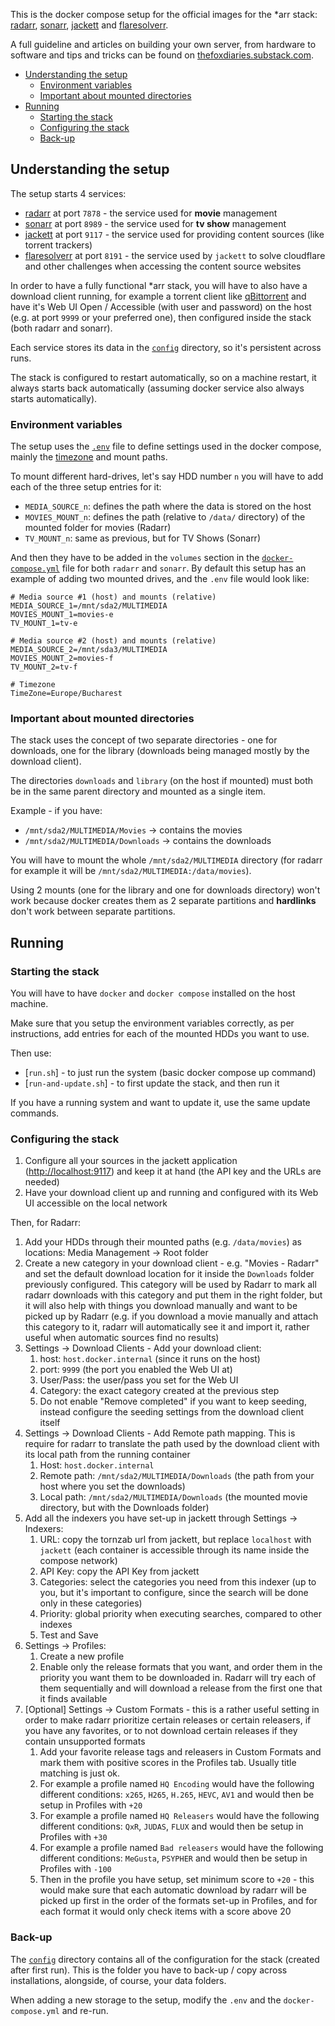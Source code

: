 This is the docker compose setup for the official images for the *arr stack: [radarr](https://github.com/Radarr/Radarr), [sonarr](https://github.com/Sonarr/Sonarr), [jackett](https://github.com/Jackett/Jackett) and [flaresolverr](https://github.com/FlareSolverr/FlareSolverr).

A full guideline and articles on building your own server, from hardware to software and tips and tricks can be found on [thefoxdiaries.substack.com](https://thefoxdiaries.substack.com).

- [Understanding the setup](#understanding-the-setup)
  - [Environment variables](#environment-variables)
  - [Important about mounted directories](#important-about-mounted-directories)
- [Running](#running)
  - [Starting the stack](#starting-the-stack)
  - [Configuring the stack](#configuring-the-stack)
  - [Back-up](#back-up)


## Understanding the setup

The setup starts 4 services:
- [radarr](https://github.com/Radarr/Radarr) at port `7878` - the service used for **movie** management
- [sonarr](https://github.com/Sonarr/Sonarr) at port `8989` - the service used for **tv show** management
- [jackett](https://github.com/Jackett/Jackett) at port `9117` - the service used for providing content sources (like torrent trackers)
- [flaresolverr](https://github.com/FlareSolverr/FlareSolverr) at port `8191` - the service used by `jackett` to solve cloudflare and other challenges when accessing the content source websites

In order to have a fully functional *arr stack, you will have to also have a download client running, for example a torrent client like [qBittorrent](https://www.qbittorrent.org) and have it's Web UI Open / Accessible (with user and password) on the host (e.g. at port `9999` or your preferred one), then configured inside the stack (both radarr and sonarr).

Each service stores its data in the [`config`](config) directory, so it's persistent across runs. 

The stack is configured to restart automatically, so on a machine restart, it always starts back automatically (assuming docker service also always starts automatically).

### Environment variables

The setup uses the [`.env`](env) file to define settings used in the docker compose, mainly the [timezone](https://timezonedb.com/time-zones) and mount paths.

To mount different hard-drives, let's say HDD number `n` you will have to add each of the three setup entries for it:
- `MEDIA_SOURCE_n`: defines the path where the data is stored on the host
- `MOVIES_MOUNT_n`: defines the path (relative to `/data/` directory) of the mounted folder for movies (Radarr)
- `TV_MOUNT_n`: same as previous, but for TV Shows (Sonarr)

And then they have to be added in the `volumes` section in the [`docker-compose.yml`](docker-compose.yml) file for both `radarr` and `sonarr`. By default this setup has an example of adding two mounted drives, and the `.env` file would look like:

```
# Media source #1 (host) and mounts (relative)
MEDIA_SOURCE_1=/mnt/sda2/MULTIMEDIA
MOVIES_MOUNT_1=movies-e
TV_MOUNT_1=tv-e

# Media source #2 (host) and mounts (relative)
MEDIA_SOURCE_2=/mnt/sda3/MULTIMEDIA
MOVIES_MOUNT_2=movies-f
TV_MOUNT_2=tv-f

# Timezone
TimeZone=Europe/Bucharest
```

### Important about mounted directories

The stack uses the concept of two separate directories - one for downloads, one for the library (downloads being managed mostly by the download client). 

The directories `downloads` and `library` (on the host if mounted) must both be in the same parent directory and mounted as a single item.

Example - if you have:
- `/mnt/sda2/MULTIMEDIA/Movies` -> contains the movies
- `/mnt/sda2/MULTIMEDIA/Downloads` -> contains the downloads

You will have to mount the whole `/mnt/sda2/MULTIMEDIA` directory (for radarr for example it will be `/mnt/sda2/MULTIMEDIA:/data/movies`).

Using 2 mounts (one for the library and one for downloads directory) won't work because docker creates them as 2 separate partitions and **hardlinks** don't work between separate partitions.


## Running

### Starting the stack

You will have to have `docker` and `docker compose` installed on the host machine.

Make sure that you setup the environment variables correctly, as per instructions, add entries for each of the mounted HDDs you want to use.

Then use:
- [`run.sh`] - to just run the system (basic docker compose up command)
- [`run-and-update.sh`] - to first update the stack, and then run it

If you have a running system and want to update it, use the same update commands.

### Configuring the stack

1. Configure all your sources in the jackett application ([http://localhost:9117](http://localhost:9117)) and keep it at hand (the API key and the URLs are needed)
2. Have your download client up and running and configured with its Web UI accessible on the local network

Then, for Radarr:
1. Add your HDDs through their mounted paths (e.g. `/data/movies`) as locations: Media Management -> Root folder
2. Create a new category in your download client - e.g. "Movies - Radarr" and set the default download location for it inside the `Downloads` folder previously configured. This category will be used by Radarr to mark all radarr downloads with this category and put them in the right folder, but it will also help with things you download manually and want to be picked up by Radarr (e.g. if you download a movie manually and attach this category to it, radarr will automatically see it and import it, rather useful when automatic sources find no results)
3. Settings -> Download Clients - Add your download client:
   1. host: `host.docker.internal` (since it runs on the host)
   2. port: `9999` (the port you enabled the Web UI at)
   3. User/Pass: the user/pass you set for the Web UI
   4. Category: the exact category created at the previous step
   5. Do not enable "Remove completed" if you want to keep seeding, instead configure the seeding settings from the download client itself
4. Settings -> Download Clients - Add Remote path mapping. This is require for radarr to translate the path used by the download client with its local path from the running container
   1. Host: `host.docker.internal`
   2. Remote path: `/mnt/sda2/MULTIMEDIA/Downloads` (the path from your host where you set the downloads)
   3. Local path: `/mnt/sda2/MULTIMEDIA/Downloads` (the mounted movie directory, but with the Downloads folder)
5. Add all the indexers you have set-up in jackett through Settings -> Indexers:
   1. URL: copy the tornzab url from jackett, but replace `localhost` with `jackett` (each container is accessible through its name inside the compose network)
   2. API Key: copy the API Key from jackett
   3. Categories: select the categories you need from this indexer (up to you, but it's important to configure, since the search will be done only in these categories)
   4. Priority: global priority when executing searches, compared to other indexes
   5. Test and Save
6. Settings -> Profiles:
   1. Create a new profile
   2. Enable only the release formats that you want, and order them in the priority you want them to be downloaded in. Radarr will try each of them sequentially and will download a release from the first one that it finds available
7. [Optional] Settings -> Custom Formats - this is a rather useful setting in order to make radarr prioritize certain releases or certain releasers, if you have any favorites, or to not download certain releases if they contain unsupported formats
   1. Add your favorite release tags and releasers in Custom Formats and mark them with positive scores in the Profiles tab. Usually title matching is just ok. 
   2. For example a profile named `HQ Encoding` would have the following different conditions: `x265`, `H265`, `H.265`, `HEVC`, `AV1` and would then be setup in Profiles with `+20`
   3. For example a profile named `HQ Releasers` would have the following different conditions: `QxR`, `JUDAS`, `FLUX` and would then be setup in Profiles with `+30`
   4. For example a profile named `Bad releasers` would have the following different conditions: `MeGusta`, `PSYPHER` and would then be setup in Profiles with `-100`
   5. Then in the profile you have setup, set minimum score to `+20` - this would make sure that each automatic download by radarr will be picked up first in the order of the formats set-up in Profiles, and for each format it would only check items with a score above 20


### Back-up

The [`config`](config) directory contains all of the configuration for the stack (created after first run). This is the folder you have to back-up / copy across installations, alongside, of course, your data folders.

When adding a new storage to the setup, modify the `.env` and the `docker-compose.yml` and re-run.